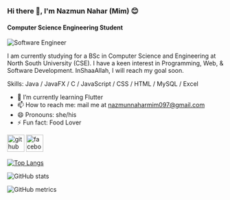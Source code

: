 ### Hi there 👋, I'm Nazmun Nahar (Mim) 😊
#### Computer Science Engineering Student
![Software Engineer](https://media.licdn.com/dms/image/D5616AQGIG5KKk1RHFA/profile-displaybackgroundimage-shrink_350_1400/0/1701855338323?e=1721260800&v=beta&t=MagWc5ZP5-WoZuH4O_3wF4mtAqjxSaijpnRQTezt4jA)

I am currently studying for a BSc in Computer Science and Engineering at North South University (CSE). I have a keen interest in Programming, Web, & Software Development. InShaaAllah, I will reach my goal soon.

Skills: Java / JavaFX / C / JavaScript / CSS / HTML  / MySQL / Excel
 
- 🌱 I’m currently learning Flutter 
- 📫 How to reach me: mail me at nazmunnaharmim097@gmail.com 
- 😄 Pronouns: she/his 
- ⚡ Fun fact: Food Lover 


[<img src='https://cdn.jsdelivr.net/npm/simple-icons@3.0.1/icons/github.svg' alt='github' height='40'>](https://github.com/nazmunnaharmim)  [<img src='https://cdn.jsdelivr.net/npm/simple-icons@3.0.1/icons/facebook.svg' alt='facebook' height='40'>](https://www.facebook.com/mim.biswas.7737) 

[![Top Langs](https://github-readme-stats.vercel.app/api/top-langs/?username=nazmunnaharmim)](https://github.com/anuraghazra/github-readme-stats)

![GitHub stats](https://github-readme-stats.vercel.app/api?username=nazmunnaharmim&show_icons=true)  

![GitHub metrics](https://metrics.lecoq.io/nazmunnaharmim)

